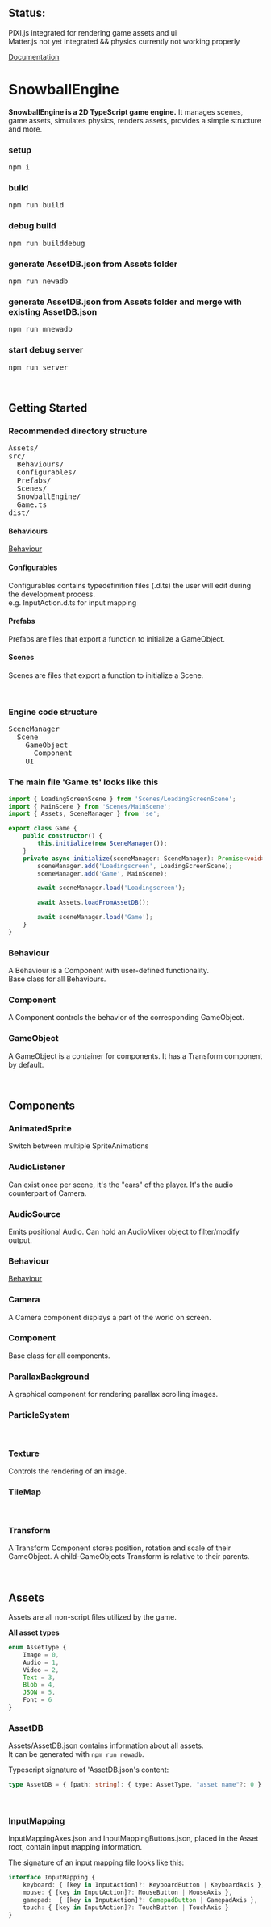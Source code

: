## Status:
PIXI.js integrated for rendering game assets and ui
<br>
Matter.js not yet integrated && physics currently not working properly

[Documentation](https://matsthieme.github.io/SnowballEngineTemplate)

# SnowballEngine

**SnowballEngine is a 2D TypeScript game engine.**
It manages scenes, game assets, simulates physics, renders assets, provides a simple structure and more.

### setup
<pre>npm i</pre>

### build
<pre>npm run build</pre>

### debug build
<pre>npm run builddebug</pre>

### generate AssetDB.json from Assets folder
<pre>npm run newadb</pre>

### generate AssetDB.json from Assets folder and merge with existing AssetDB.json
<pre>npm run mnewadb</pre>

### start debug server
<pre>npm run server</pre>

<br>

## Getting Started

### Recommended directory structure
<pre>
Assets/
src/
  Behaviours/
  Configurables/
  Prefabs/
  Scenes/
  SnowballEngine/
  Game.ts
dist/
</pre>

#### Behaviours
[Behaviour](#behaviour)

#### Configurables
Configurables contains typedefinition files (.d.ts) the user will edit during the development process.\
e.g. InputAction.d.ts for input mapping

#### Prefabs
Prefabs are files that export a function to initialize a GameObject.

#### Scenes
Scenes are files that export a function to initialize a Scene.


<br>

### Engine code structure
<pre>
SceneManager
  Scene
    GameObject
      Component
    UI
</pre>


### The main file 'Game.ts' looks like this
```typescript
import { LoadingScreenScene } from 'Scenes/LoadingScreenScene';
import { MainScene } from 'Scenes/MainScene';
import { Assets, SceneManager } from 'se';

export class Game {
    public constructor() {
        this.initialize(new SceneManager());
    }
    private async initialize(sceneManager: SceneManager): Promise<void> {
        sceneManager.add('Loadingscreen', LoadingScreenScene);
        sceneManager.add('Game', MainScene);

        await sceneManager.load('Loadingscreen');

        await Assets.loadFromAssetDB();

        await sceneManager.load('Game');
    }
}
```

### Behaviour
A Behaviour is a Component with user-defined functionality.\
Base class for all Behaviours.

### Component
A Component controls the behavior of the corresponding GameObject.

### GameObject
A GameObject is a container for components.
It has a Transform component by default.

<br>

## Components
### AnimatedSprite
Switch between multiple SpriteAnimations
</br>

### AudioListener
Can exist once per scene, it's the "ears" of the player.
It's the audio counterpart of Camera.
</br>

### AudioSource
Emits positional Audio.
Can hold an AudioMixer object to filter/modify output.
</br>

### Behaviour
[Behaviour](#behaviour)
</br>

### Camera
A Camera component displays a part of the world on screen.
</br>

### Component
Base class for all components.
</br>

### ParallaxBackground
A graphical component for rendering parallax scrolling images.
</br>

### ParticleSystem
</br>

### Texture
Controls the rendering of an image.
</br>

### TileMap
</br>

### Transform
A Transform Component stores position, rotation and scale of their GameObject.
A child-GameObjects Transform is relative to their parents.
</br>

<br>

## Assets
Assets are all non-script files utilized by the game.

**All asset types**
```typescript
enum AssetType {
    Image = 0,
    Audio = 1,
    Video = 2,
    Text = 3,
    Blob = 4,
    JSON = 5,
    Font = 6
}
```

### AssetDB
Assets/AssetDB.json contains information about all assets.\
It can be generated with <code>npm run newadb</code>.

Typescript signature of 'AssetDB.json's content:
```typescript
type AssetDB = { [path: string]: { type: AssetType, "asset name"?: 0 } };
```

<br>

### InputMapping
InputMappingAxes.json and InputMappingButtons.json, placed in the Asset root, contain input mapping information.

The signature of an input mapping file looks like this:
```typescript
interface InputMapping {
    keyboard: { [key in InputAction]?: KeyboardButton | KeyboardAxis },
    mouse: { [key in InputAction]?: MouseButton | MouseAxis },
    gamepad:  { [key in InputAction]?: GamepadButton | GamepadAxis },
    touch: { [key in InputAction]?: TouchButton | TouchAxis }
}
```